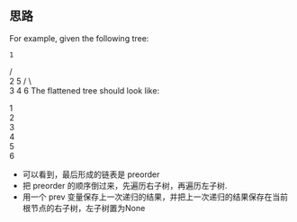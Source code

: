 ## 思路

For example, given the following tree:

    1
   / \
  2   5
 / \   \
3   4   6
The flattened tree should look like:

1
 \
  2
   \
    3
     \
      4
       \
        5
         \
          6
          
- 可以看到，最后形成的链表是 preorder 
- 把 preorder 的顺序倒过来，先遍历右子树，再遍历左子树. 
- 用一个 prev 变量保存上一次递归的结果，并把上一次递归的结果保存在当前根节点的右子树，左子树置为None